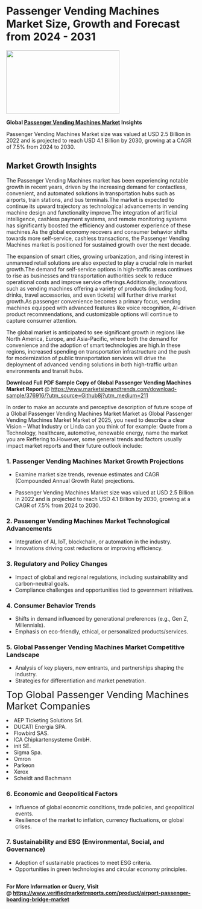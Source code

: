 <H1>Passenger Vending Machines Market Size, Growth and Forecast from 2024 - 2031</H1><img class="aligncenter size-medium wp-image-584254" src="https://thirdeyenews.in/wp-content/uploads/2024/09/Global-Market-Research-300x168.jpeg" alt="" width="300" height="168" /><p><strong>Global&nbsp;<a href="https://www.marketsizeandtrends.com/download-sample/376916/?utm_source=Github8j?utm_medium=211">Passenger Vending Machines Market</a> Insights</strong></p><p>Passenger Vending Machines Market size was valued at USD 2.5 Billion in 2022 and is projected to reach USD 4.1 Billion by 2030, growing at a CAGR of 7.5% from 2024 to 2030.</p><p><h2>Market Growth Insights</h2> <p>The Passenger Vending Machines market has been experiencing notable growth in recent years, driven by the increasing demand for contactless, convenient, and automated solutions in transportation hubs such as airports, train stations, and bus terminals.The market is expected to continue its upward trajectory as technological advancements in vending machine design and functionality improve.The integration of artificial intelligence, cashless payment systems, and remote monitoring systems has significantly boosted the efficiency and customer experience of these machines.As the global economy recovers and consumer behavior shifts towards more self-service, cashless transactions, the Passenger Vending Machines market is positioned for sustained growth over the next decade.</p> <p>The expansion of smart cities, growing urbanization, and rising interest in unmanned retail solutions are also expected to play a crucial role in market growth.The demand for self-service options in high-traffic areas continues to rise as businesses and transportation authorities seek to reduce operational costs and improve service offerings.Additionally, innovations such as vending machines offering a variety of products (including food, drinks, travel accessories, and even tickets) will further drive market growth.As passenger convenience becomes a primary focus, vending machines equipped with advanced features like voice recognition, AI-driven product recommendations, and customizable options will continue to capture consumer attention.</p> <p>The global market is anticipated to see significant growth in regions like North America, Europe, and Asia-Pacific, where both the demand for convenience and the adoption of smart technologies are high.In these regions, increased spending on transportation infrastructure and the push for modernization of public transportation services will drive the deployment of advanced vending solutions in both high-traffic urban environments and transit hubs.</p> <p><span class=""><strong>Download Full PDF Sample Copy of Global Passenger Vending Machines Market Report</strong> @ <a href="https://www.marketsizeandtrends.com/download-sample/376916/?utm_source=Github8j?utm_medium=211" target="_blank">https://www.marketsizeandtrends.com/download-sample/376916/?utm_source=Github8j?utm_medium=211</a></span></p><p>In order to make an accurate and perceptive description of future scope of a Global&nbsp;Passenger Vending Machines Market Market as Global&nbsp;Passenger Vending Machines Market Market of 2025, you need to describe a clear Vision &ndash; What Industry or Linda can you think of for example: Quote from a Technology, healthcare, automotive, renewable energy, name the market you are Reffering to.However, some general trends and factors usually impact market reports and their future outlook include:</p><h3>1.&nbsp;<strong>Passenger Vending Machines Market Growth Projections</strong></h3><ul><li>Examine market size trends, revenue estimates and CAGR (Compounded Annual Growth Rate) projections.</li><li><p>Passenger Vending Machines Market size was valued at USD 2.5 Billion in 2022 and is projected to reach USD 4.1 Billion by 2030, growing at a CAGR of 7.5% from 2024 to 2030.</p></li></ul><h3>2.&nbsp;<strong>Passenger Vending Machines Market Technological Advancements</strong></h3><ul><li>Integration of AI, IoT, blockchain, or automation in the industry.</li><li>Innovations driving cost reductions or improving efficiency.</li></ul><h3>3.&nbsp;<strong>Regulatory and Policy Changes</strong></h3><ul><li>Impact of global and regional regulations, including sustainability and carbon-neutral goals.</li><li>Compliance challenges and opportunities tied to government initiatives.</li></ul><h3>4.&nbsp;<strong>Consumer Behavior Trends</strong></h3><ul><li>Shifts in demand influenced by generational preferences (e.g., Gen Z, Millennials).</li><li>Emphasis on eco-friendly, ethical, or personalized products/services.</li></ul><h3>5.&nbsp;<strong>Global Passenger Vending Machines Market Competitive Landscape</strong></h3><ul><li>Analysis of key players, new entrants, and partnerships shaping the industry.</li><li>Strategies for differentiation and market penetration.</li></ul><p data-pm-slice="1 1 []"><span style="color: inherit; font-family: inherit; font-size: 25px;">Top Global Passenger Vending Machines Market Companies</span></p><div class="" data-test-id=""><p><li>AEP Ticketing Solutions Srl.</li><li> DUCATI Energia SPA.</li><li> Flowbird SAS.</li><li> ICA Chipkartensysteme GmbH.</li><li> init SE.</li><li> Sigma Spa.</li><li> Omron</li><li> Parkeon</li><li> Xerox</li><li> Scheidt and Bachmann</li></p></div><h3>6.&nbsp;<strong>Economic and Geopolitical Factors</strong></h3><ul><li>Influence of global economic conditions, trade policies, and geopolitical events.</li><li>Resilience of the market to inflation, currency fluctuations, or global crises.</li></ul><h3>7.&nbsp;<strong>Sustainability and ESG (Environmental, Social, and Governance)</strong></h3><ul><li>Adoption of sustainable practices to meet ESG criteria.</li><li>Opportunities in green technologies and circular economy principles.</li></ul><h2><strong style="font-size: 14px;">For More Information or Query, Visit @&nbsp;</strong><a style="background-color: #ffffff; font-size: 14px;" href="https://www.marketsizeandtrends.com/report/passenger-vending-machines-market/" target="_blank">https://www.verifiedmarketreports.com/product/airport-passenger-boarding-bridge-market</a></h2>